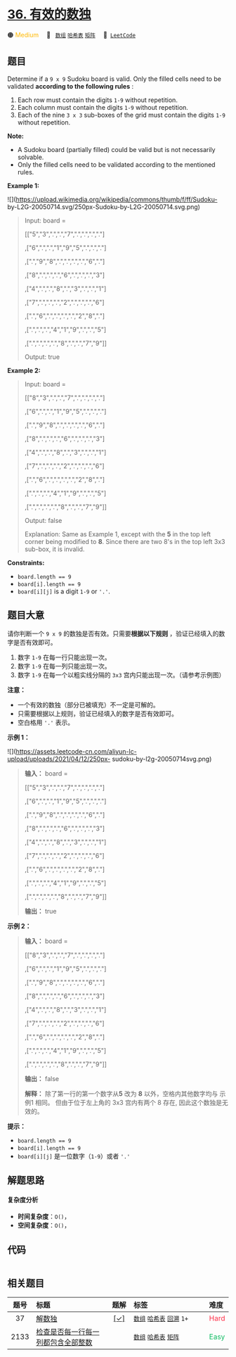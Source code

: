 # [36. 有效的数独](https://leetcode.com/problems/valid-sudoku)

🟠 <font color=#ffb800>Medium</font>&emsp; 🔖&ensp; [`数组`](/leetcode-js/outline/tag/array.md) [`哈希表`](/leetcode-js/outline/tag/hash-table.md) [`矩阵`](/leetcode-js/outline/tag/matrix.md)&emsp; 🔗&ensp;[`LeetCode`](https://leetcode.com/problems/valid-sudoku)

## 题目

Determine if a `9 x 9` Sudoku board is valid. Only the filled cells need to be
validated **according to the following rules** :

  1. Each row must contain the digits `1-9` without repetition.
  2. Each column must contain the digits `1-9` without repetition.
  3. Each of the nine `3 x 3` sub-boxes of the grid must contain the digits `1-9` without repetition.

**Note:**

  * A Sudoku board (partially filled) could be valid but is not necessarily solvable.
  * Only the filled cells need to be validated according to the mentioned rules.



**Example 1:**

![](https://upload.wikimedia.org/wikipedia/commons/thumb/f/ff/Sudoku-
by-L2G-20050714.svg/250px-Sudoku-by-L2G-20050714.svg.png)

> Input: board = 
> 
> [["5","3",".",".","7",".",".",".","."]
> 
> ,["6",".",".","1","9","5",".",".","."]
> 
> ,[".","9","8",".",".",".",".","6","."]
> 
> ,["8",".",".",".","6",".",".",".","3"]
> 
> ,["4",".",".","8",".","3",".",".","1"]
> 
> ,["7",".",".",".","2",".",".",".","6"]
> 
> ,[".","6",".",".",".",".","2","8","."]
> 
> ,[".",".",".","4","1","9",".",".","5"]
> 
> ,[".",".",".",".","8",".",".","7","9"]]
> 
> Output: true

**Example 2:**

> Input: board = 
> 
> [["8","3",".",".","7",".",".",".","."]
> 
> ,["6",".",".","1","9","5",".",".","."]
> 
> ,[".","9","8",".",".",".",".","6","."]
> 
> ,["8",".",".",".","6",".",".",".","3"]
> 
> ,["4",".",".","8",".","3",".",".","1"]
> 
> ,["7",".",".",".","2",".",".",".","6"]
> 
> ,[".","6",".",".",".",".","2","8","."]
> 
> ,[".",".",".","4","1","9",".",".","5"]
> 
> ,[".",".",".",".","8",".",".","7","9"]]
> 
> Output: false
> 
> Explanation: Same as Example 1, except with the **5** in the top left corner being modified to **8**. Since there are two 8's in the top left 3x3 sub-box, it is invalid.

**Constraints:**

  * `board.length == 9`
  * `board[i].length == 9`
  * `board[i][j]` is a digit `1-9` or `'.'`.


## 题目大意

请你判断一个 `9 x 9` 的数独是否有效。只需要**根据以下规则** ，验证已经填入的数字是否有效即可。

  1. 数字 `1-9` 在每一行只能出现一次。
  2. 数字 `1-9` 在每一列只能出现一次。
  3. 数字 `1-9` 在每一个以粗实线分隔的 `3x3` 宫内只能出现一次。（请参考示例图）



**注意：**

  * 一个有效的数独（部分已被填充）不一定是可解的。
  * 只需要根据以上规则，验证已经填入的数字是否有效即可。
  * 空白格用 `'.'` 表示。



**示例 1：**

![](https://assets.leetcode-cn.com/aliyun-lc-upload/uploads/2021/04/12/250px-
sudoku-by-l2g-20050714svg.png)

> 
> 
> 
> 
> 
> **输入：** board = 
> 
> [["5","3",".",".","7",".",".",".","."]
> 
> ,["6",".",".","1","9","5",".",".","."]
> 
> ,[".","9","8",".",".",".",".","6","."]
> 
> ,["8",".",".",".","6",".",".",".","3"]
> 
> ,["4",".",".","8",".","3",".",".","1"]
> 
> ,["7",".",".",".","2",".",".",".","6"]
> 
> ,[".","6",".",".",".",".","2","8","."]
> 
> ,[".",".",".","4","1","9",".",".","5"]
> 
> ,[".",".",".",".","8",".",".","7","9"]]
> 
> **输出：** true
> 
> 

**示例 2：**

> 
> 
> 
> 
> 
> **输入：** board = 
> 
> [["8","3",".",".","7",".",".",".","."]
> 
> ,["6",".",".","1","9","5",".",".","."]
> 
> ,[".","9","8",".",".",".",".","6","."]
> 
> ,["8",".",".",".","6",".",".",".","3"]
> 
> ,["4",".",".","8",".","3",".",".","1"]
> 
> ,["7",".",".",".","2",".",".",".","6"]
> 
> ,[".","6",".",".",".",".","2","8","."]
> 
> ,[".",".",".","4","1","9",".",".","5"]
> 
> ,[".",".",".",".","8",".",".","7","9"]]
> 
> **输出：** false
> 
> **解释：** 除了第一行的第一个数字从**5** 改为 **8** 以外，空格内其他数字均与 示例1 相同。 但由于位于左上角的 3x3 宫内有两个 8 存在, 因此这个数独是无效的。



**提示：**

  * `board.length == 9`
  * `board[i].length == 9`
  * `board[i][j]` 是一位数字（`1-9`）或者 `'.'`


## 解题思路

#### 复杂度分析

- **时间复杂度**：`O()`，
- **空间复杂度**：`O()`，

## 代码

```javascript

```

## 相关题目

<!-- prettier-ignore -->
| 题号 | 标题 | 题解 | 标签 | 难度 |
| :------: | :------ | :------: | :------ | :------ |
| 37 | [解数独](https://leetcode.com/problems/sudoku-solver) | [[✓]](/leetcode-js/problem/0037.md) |  [`数组`](/leetcode-js/outline/tag/array.md) [`哈希表`](/leetcode-js/outline/tag/hash-table.md) [`回溯`](/leetcode-js/outline/tag/backtracking.md) `1+` | <font color=#ff334b>Hard</font> |
| 2133 | [检查是否每一行每一列都包含全部整数](https://leetcode.com/problems/check-if-every-row-and-column-contains-all-numbers) |  |  [`数组`](/leetcode-js/outline/tag/array.md) [`哈希表`](/leetcode-js/outline/tag/hash-table.md) [`矩阵`](/leetcode-js/outline/tag/matrix.md) | <font color=#15bd66>Easy</font> |

<style>
.blue {
    background-color: #096dd9;
    padding: 0.25rem 0.5rem;
    margin: 0;
    font-size: 0.85em;
    border-radius: 3px;
    color: white;
    font-weight: 500;
}
table th:first-of-type { width: 10%; }
table th:nth-of-type(2) { width: 35%; }
table th:nth-of-type(3) { width: 10%; }
table th:nth-of-type(4) { width: 35%; }
table th:nth-of-type(5) { width: 10%; }
</style>
